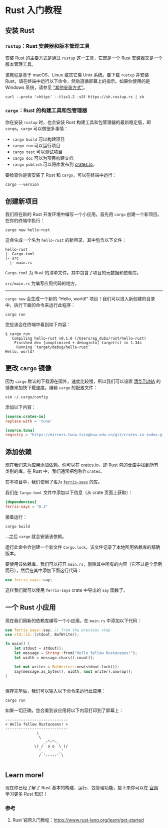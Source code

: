 # Rust 入门教程

## 安装 Rust

### `rustup`：Rust 安装器和版本管理工具

安装 Rust 的主要方式是通过 `rustup` 这一工具，它既是一个 Rust 安装器又是一个版本管理工具。

该教程是基于 macOS、Linux 或其它类 Unix 系统。要下载 `rustup` 并安装 Rust，请在终端中运行以下命令，然后遵循屏幕上的指示。如果你使用的是 Windows 系统，请参见 [“其他安装方式”](https://forge.rust-lang.org/infra/other-installation-methods.html)。

```shell
curl --proto '=https' --tlsv1.2 -sSf https://sh.rustup.rs | sh
```

### `cargo`：Rust 的构建工具和包管理器

你在安装 `rustup` 时，也会安装 Rust 构建工具和包管理器的最新稳定版，即 `cargo`。`cargo` 可以做很多事情：

- `cargo build` 可以构建项目
- `cargo run` 可以运行项目
- `cargo test` 可以测试项目
- `cargo doc` 可以为项目构建文档
- `cargo publish` 可以将库发布到 [crates.io](https://crates.io/)。

要检查你是否安装了 Rust 和 `cargo`，可以在终端中运行：

```shell
cargo --version
```

## 创建新项目

我们将在新的 Rust 开发环境中编写一个小应用。首先用 `cargo` 创建一个新项目。在你的终端中执行：

```shell
cargo new hello-rust
```

这会生成一个名为 `hello-rust` 的新目录，其中包含以下文件：

```
hello-rust
|- Cargo.toml
|- src
  |- main.rs
```

`Cargo.toml` 为 Rust 的清单文件。其中包含了项目的元数据和依赖库。

`src/main.rs` 为编写应用代码的地方。

------

`cargo new` 会生成一个新的 “Hello, world!” 项目！我们可以进入新创建的目录中，执行下面的命令来运行此程序：

```shell
cargo run
```

您应该会在终端中看到如下内容：

```shell
$ cargo run
   Compiling hello-rust v0.1.0 (/Users/ag_dubs/rust/hello-rust)
    Finished dev [unoptimized + debuginfo] target(s) in 1.34s
     Running `target/debug/hello-rust`
Hello, world!
```

## 更改 `cargo` 镜像

因为 `cargo` 默认的下载源在国外，速度比较慢，所以我们可以设置 [清华TUNA](https://mirrors.tuna.tsinghua.edu.cn/help/crates.io-index.git/) 的镜像来加快下载速度。编辑 `cargo` 的配置文件：

```shell
vim ~/.cargo/config
```

添加以下内容：

```toml
[source.crates-io]
replace-with = 'tuna'

[source.tuna]
registry = "https://mirrors.tuna.tsinghua.edu.cn/git/crates.io-index.git"
```

## 添加依赖

现在我们来为应用添加依赖。你可以在 [crates.io](https://crates.io/)，即 Rust 包的仓库中找到所有类别的库。在 Rust 中，我们通常把包称作`crates`。

在本项目中，我们使用了名为 [`ferris-says`](https://crates.io/crates/ferris-says) 的库。

我们在 `Cargo.toml` 文件中添加以下信息（从 crate 页面上获取）：

```toml
[dependencies]
ferris-says = "0.2"
```

接着运行：

```shell
cargo build
```

…之后 `cargo` 就会安装该依赖。

运行此命令会创建一个新文件 `Cargo.lock`，该文件记录了本地所用依赖库的精确版本。

要使用该依赖库，我们可以打开 `main.rs`，删除其中所有的内容（它不过是个示例而已），然后在其中添加下面这行代码：

```rust
use ferris_says::say;
```

这样我们就可以使用 `ferris-says` crate 中导出的 `say` 函数了。

## 一个 Rust 小应用

现在我们用新的依赖库编写一个小应用。在 `main.rs` 中添加以下代码：

```rust
use ferris_says::say; // from the previous step
use std::io::{stdout, BufWriter};

fn main() {
    let stdout = stdout();
    let message = String::from("Hello fellow Rustaceans!");
    let width = message.chars().count();

    let mut writer = BufWriter::new(stdout.lock());
    say(message.as_bytes(), width, &mut writer).unwrap();
}
    
```

保存完毕后，我们可以输入以下命令来运行此应用：

```shell
cargo run
```

如果一切正确，您会看到该应用将以下内容打印到了屏幕上：

```
----------------------------
< Hello fellow Rustaceans! >
----------------------------
              \
               \
                 _~^~^~_
             \) /  o o  \ (/
               '_   -   _'
               / '-----' \
    
```

## Learn more!

现在你已经了解了 Rust 基本的构建、运行、包管理功能，接下来你可以在 [官网](https://www.rust-lang.org/zh-CN/learn) 学习更多 Rust 知识！

### 参考

1. Rust 官网入门教程：https://www.rust-lang.org/learn/get-started
